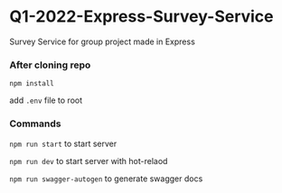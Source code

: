 # Q1-2022-Express-Survey-Service
Survey Service for group project made in Express

### After cloning repo
```npm install```

add ```.env``` file to root

### Commands
```npm run start``` to start server

```npm run dev``` to start server with hot-relaod

```npm run swagger-autogen``` to generate swagger docs
